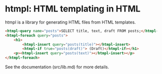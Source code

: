 # htmpl: HTML templating in HTML

htmpl is a library for generating HTML files from HTML templates.

```html
<htmpl-query name="posts">SELECT title, text, draft FROM posts;</htmpl-query>
<htmpl-foreach query="posts">
    <h1>
        <htmpl-insert query="posts(title)"></htmpl-insert>
        <htmpl-if true="posts(draft)"> (Draft)</htmpl-if></h1>
    <p><htmpl-insert query="posts(text)"></htmpl-insert></p>
</htmpl-foreach>
```

See the documentation (src/lib.md) for more details.
